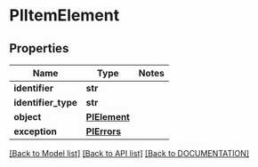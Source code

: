 # PIItemElement

## Properties
Name | Type | Notes
------------ | ------------- | -------------
**identifier** | **str**
**identifier_type** | **str**
**object** | **[**PIElement**](../models/PIElement.md)**
**exception** | **[**PIErrors**](../models/PIErrors.md)**

[[Back to Model list]](../../DOCUMENTATION.md#documentation-for-models) [[Back to API list]](../../DOCUMENTATION.md#documentation-for-api-endpoints) [[Back to DOCUMENTATION]](../../DOCUMENTATION.md)
